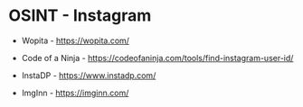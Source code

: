 # OSINT - Instagram

- Wopita - https://wopita.com/

- Code of a Ninja - https://codeofaninja.com/tools/find-instagram-user-id/

- InstaDP - https://www.instadp.com/

- ImgInn - https://imginn.com/
